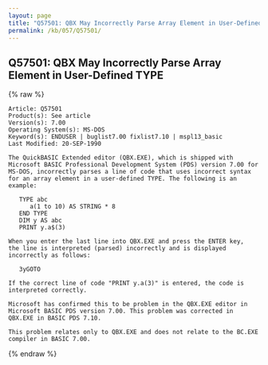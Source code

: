 ```yaml
---
layout: page
title: "Q57501: QBX May Incorrectly Parse Array Element in User-Defined TYPE"
permalink: /kb/057/Q57501/
---
```


## Q57501: QBX May Incorrectly Parse Array Element in User-Defined TYPE

{% raw %}

	Article: Q57501
	Product(s): See article
	Version(s): 7.00
	Operating System(s): MS-DOS
	Keyword(s): ENDUSER | buglist7.00 fixlist7.10 | mspl13_basic
	Last Modified: 20-SEP-1990
	
	The QuickBASIC Extended editor (QBX.EXE), which is shipped with
	Microsoft BASIC Professional Development System (PDS) version 7.00 for
	MS-DOS, incorrectly parses a line of code that uses incorrect syntax
	for an array element in a user-defined TYPE. The following is an
	example:
	
	   TYPE abc
	      a(1 to 10) AS STRING * 8
	   END TYPE
	   DIM y AS abc
	   PRINT y.a$(3)
	
	When you enter the last line into QBX.EXE and press the ENTER key,
	the line is interpreted (parsed) incorrectly and is displayed
	incorrectly as follows:
	
	   3yGOTO
	
	If the correct line of code "PRINT y.a(3)" is entered, the code is
	interpreted correctly.
	
	Microsoft has confirmed this to be problem in the QBX.EXE editor in
	Microsoft BASIC PDS version 7.00. This problem was corrected in
	QBX.EXE in BASIC PDS 7.10.
	
	This problem relates only to QBX.EXE and does not relate to the BC.EXE
	compiler in BASIC 7.00.

{% endraw %}
